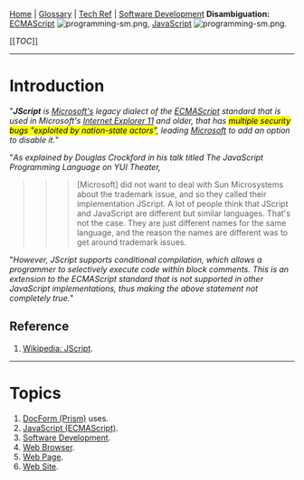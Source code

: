 [Home](/Slalom-LLC/Slalom-Consulting) | [Glossary](/Glossary) | [Tech Ref](/Tech-Ref) | [Software Development](/Tech-Ref/Software-Development) 
**Disambiguation:** [ECMAScript](/Tech-Ref/Software-Development/JavaScript/ECMAScript) ![programming-sm.png](/.attachments/programming-sm-84511b90-2d77-4364-8b25-7bee99dd4060.png), [JavaScript](/Tech-Ref/Software-Development/JavaScript) ![programming-sm.png](/.attachments/programming-sm-84511b90-2d77-4364-8b25-7bee99dd4060.png).

[[_TOC_]]

---
# Introduction
"_***JScript*** is [Microsoft's](/Tech-Ref/Microsoft) legacy dialect of the [ECMAScript](/Tech-Ref/Software-Development/JavaScript) standard that is used in Microsoft's [Internet Explorer 11](/Tech-Ref/WWW-\(World-Wide-Web\)/Web-Browser#browsers) and older, that has <mark>multiple security bugs "exploited by nation-state actors"</mark>, leading [Microsoft](/Tech-Ref/Microsoft) to add an option to disable it._"

"_As explained by Douglas Crockford in his talk titled The JavaScript Programming Language on YUI Theater,_

>>>\[Microsoft\] did not want to deal with Sun Microsystems about the trademark issue, and so they called their implementation JScript. A lot of people think that JScript and JavaScript are different but similar languages. That's not the case. They are just different names for the same language, and the reason the names are different was to get around trademark issues.

"_However, JScript supports conditional compilation, which allows a programmer to selectively execute code within block comments. This is an extension to the ECMAScript standard that is not supported in other JavaScript implementations, thus making the above statement not completely true._"

## Reference
1. [Wikipedia: JScript](https://en.wikipedia.org/wiki/JScript).

---
# Topics
1. [DocForm (Prism)](/Tech-Ref/Prism-Software/DocForm-\(Prism\)) uses.
1. [JavaScript (ECMAScript)](/Tech-Ref/Software-Development/JavaScript).
1. [Software Development](/Tech-Ref/Software-Development).
1. [Web Browser](/Tech-Ref/WWW-\(World-Wide-Web\)/Web-Browser).
1. [Web Page](/Tech-Ref/WWW-\(World-Wide-Web\)/Web-Page).
1. [Web Site](/Tech-Ref/WWW-\(World-Wide-Web\)/Web-Site).
